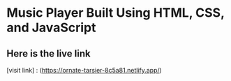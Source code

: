 # Music Player Built Using HTML, CSS, and JavaScript

## Here is the live link
[visit link] : (https://ornate-tarsier-8c5a81.netlify.app/)
